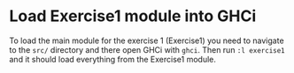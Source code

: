 # Load Exercise1 module into GHCi
To load the main module for the exercise 1 (Exercise1) you need to navigate to
the `src/` directory and there open GHCi with `ghci`. Then run `:l exercise1`
and it should load everything from the Exercise1 module.  
